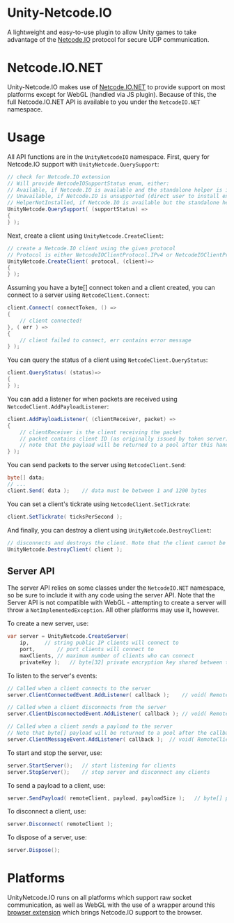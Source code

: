 # Unity-Netcode.IO
A lightweight and easy-to-use plugin to allow Unity games to take advantage of the [Netcode.IO](https://github.com/networkprotocol/netcode.io) protocol for secure UDP communication.

# Netcode.IO.NET
Unity-Netcode.IO makes use of [Netcode.IO.NET](https://github.com/KillaMaaki/Netcode.IO.NET) to provide support on most platforms except for WebGL (handled via JS plugin). Because of this, the full Netcode.IO.NET API is available to you under the `NetcodeIO.NET` namespace.

# Usage
All API functions are in the `UnityNetcodeIO` namespace.
First, query for Netcode.IO support with `UnityNetcode.QuerySupport`:

```c#
// check for Netcode.IO extension
// Will provide NetcodeIOSupportStatus enum, either:
// Available, if Netcode.IO is available and the standalone helper is installed (or if in standalone),
// Unavailable, if Netcode.IO is unsupported (direct user to install extension)
// HelperNotInstalled, if Netcode.IO is available but the standalone helper is not installed (direct user to install the standalone helper)
UnityNetcode.QuerySupport( (supportStatus) =>
{
} );
```

Next, create a client using `UnityNetcode.CreateClient`:

```c#
// create a Netcode.IO client using the given protocol
// Protocol is either NetcodeIOClientProtocol.IPv4 or NetcodeIOClientProtocol.IPv6
UnityNetcode.CreateClient( protocol, (client)=>
{
} );
```

Assuming you have a byte[] connect token and a client created, you can connect to a server using `NetcodeClient.Connect`:

```c#
client.Connect( connectToken, () =>
{
	// client connected!
}, ( err ) =>
{
	// client failed to connect, err contains error message
} );
```

You can query the status of a client using `NetcodeClient.QueryStatus`:

```c#
client.QueryStatus( (status)=>
{
} );
```

You can add a listener for when packets are received using `NetcodeClient.AddPayloadListener`:

```c#
client.AddPayloadListener( (clientReceiver, packet) =>
{
	// clientReceiver is the client receiving the packet
	// packet contains client ID (as originally issued by token server) and List<byte> of packet payload
	// note that the payload will be returned to a pool after this handler runs, so do not keep a reference to it!
} );
```

You can send packets to the server using `NetcodeClient.Send`:

```c#
byte[] data;
// ...
client.Send( data );	// data must be between 1 and 1200 bytes
```

You can set a client's tickrate using `NetcodeClient.SetTickrate`:

```c#
client.SetTickrate( ticksPerSecond );
```

And finally, you can destroy a client using `UnityNetcode.DestroyClient`:

```c#
// disconnects and destroys the client. Note that the client cannot be reused after this!
UnityNetcode.DestroyClient( client );
```

## Server API
The server API relies on some classes under the `NetcodeIO.NET` namespace, so be sure to include it with any code using the server API.
Note that the Server API is not compatible with WebGL - attempting to create a server will throw a `NotImplementedException`. All other platforms may use it, however.

To create a new server, use:
```c#
var server = UnityNetcode.CreateServer(
	ip,		// string public IP clients will connect to
	port,		// port clients will connect to
	maxClients,	// maximum number of clients who can connect
	privateKey );	// byte[32] private encryption key shared between token server and game server
```

To listen to the server's events:
```c#
// Called when a client connects to the server
server.ClientConnectedEvent.AddListener( callback );	// void( RemoteClient client );

// Called when a client disconnects from the server
server.ClientDisconnectedEvent.AddListener( callback );	// void( RemoteClient client );

// Called when a client sends a payload to the server
// Note that byte[] payload will be returned to a pool after the callback, so don't keep a reference to it.
server.ClientMessageEvent.AddListener( callback );	// void( RemoteClient sender, byte[] payload, int payloadSize );
```

To start and stop the server, use:
```c#
server.StartServer();	// start listening for clients
server.StopServer();	// stop server and disconnect any clients
```

To send a payload to a client, use:
```c#
server.SendPayload( remoteClient, payload, payloadSize );	// byte[] payload must be between 1 and 1200 bytes.
```

To disconnect a client, use:
```c#
server.Disconnect( remoteClient );
```

To dispose of a server, use:
```c#
server.Dispose();
```

# Platforms
UnityNetcode.IO runs on all platforms which support raw socket communication, as well as WebGL with the use of a wrapper around this [browser extension](https://github.com/RedpointGames/netcode.io-browser) which brings Netcode.IO support to the browser.
